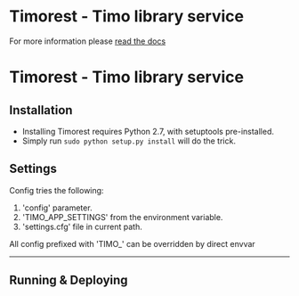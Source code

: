 Timorest - Timo library service
=====
For more information please [read the docs](docs/index.rst)

Timorest - Timo library service
===============================

Installation
------------
+ Installing Timorest requires Python 2.7, with setuptools pre-installed.
+ Simply run ``sudo python setup.py install`` will do the trick.

Settings
--------

Config tries the following:
1. 'config' parameter.
2. 'TIMO_APP_SETTINGS' from the environment variable.
3. 'settings.cfg' file in current path.

All config prefixed with 'TIMO_' can be overridden by direct envvar
_____________________________________________________________________

Running & Deploying
-------------------

